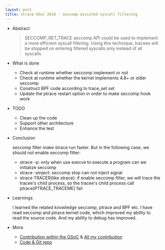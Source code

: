 ```yaml
---
layout: post
title: strace GSoC 2018 - seccomp-assisted syscall filtering
---
```


* Abstract

	> SECCOMP_RET_TRACE seccomp API could be used to implement a more efficient syscall
	> filtering. Using this technique, tracees will be stopped on entering filtered
	> syscalls only instead of all syscalls.

* What is done

	* Check at runtime whether seccomp implement or not
	* Check at runtime whether the kernel implements 4.8+ or older seccomp
	* Construct BPF code according to trace_set set
	* Update the ptrace restart option in order to make seccomp hook work

* TODO

	* Clean up the code
	* Support other architecture
	* Enhance the test

* Conclusion

	seccomp filter make strace run faster. But in the following case, we
	should not enable seccomp filter:

	* strace -p: only when use execve to execute a program can we initialize seccomp
	* strace -einject: seccomp stop can not inject signal
	* strace TRACER(like strace): if enable seccomp filter, we will trace
	the tracee's child process, so the tracee's child process call
	ptrace(PTRACE_TRACEME) fail

* Learnings

	I learned the related knowledge seccomp, ptrace and BPF etc. I have read
	seccomp and ptrace kernel code, which improved my ability to read the
	source code. And my ability to debug has improved.

* More

	* [Contribution within the GSoC][GSoC-contribution] & [All my contribution][contribution]
	* [Code & Git repo][git-repo]

[GSoC-contribution]: https://github.com/strace/strace/commits?author=ppiao&since=2018-05-01&until=2018-08-31
[contribution]: https://github.com/strace/strace/commits?author=ppiao
[git-repo]: https://github.com/ppiao/strace
